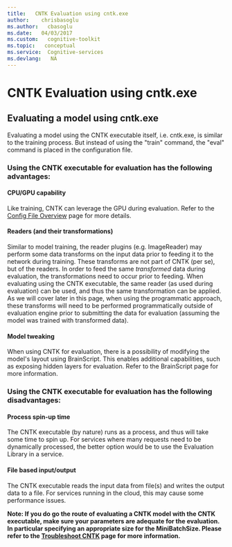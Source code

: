 ```yaml
---
title:   CNTK Evaluation using cntk.exe
author:    chrisbasoglu
ms.author:   cbasoglu
ms.date:   04/03/2017
ms.custom:   cognitive-toolkit
ms.topic:   conceptual
ms.service:  Cognitive-services
ms.devlang:   NA
---
```


# CNTK Evaluation using cntk.exe

## Evaluating a model using cntk.exe

Evaluating a model using the CNTK executable itself, i.e. cntk.exe, is similar to the training process. But instead of using the "train" command, the "eval" command is placed in the configuration file.

### Using the CNTK executable for evaluation has the following advantages:

#### CPU/GPU capability
Like training, CNTK can leverage the GPU during evaluation. Refer to the [Config File Overview](../BrainScript-Config-file-overview.md) page for more details.

#### Readers (and their transformations)    
Similar to model training, the reader plugins (e.g. ImageReader) may perform some data transforms on the input data prior to feeding it to the network during training. These transforms are not part of CNTK (per se), but of the readers. In order to feed the same *transformed* data during evaluation, the transformations need to occur prior to feeding. When evaluating using the CNTK executable, the same reader (as used during evaluation) can be used, and thus the same transformation can be applied. As we will cover later in this page, when using the programmatic approach, these transforms will need to be performed programmatically outside of evaluation engine prior to submitting the data for evaluation (assuming the model was trained with transformed data).    
#### Model tweaking
When using CNTK for evaluation, there is a possibility of modifying the model's layout using BrainScript. This enables additional capabilities, such as exposing hidden layers for evaluation. Refer to the BrainScript page for more information.    

### Using the CNTK executable for evaluation has the following disadvantages:

#### Process spin-up time
The CNTK executable (by nature) runs as a process, and thus will take some time to spin up. For services where many requests need to be dynamically processed, the better option would be to use the Evaluation Library in a service.
#### File based input/output
The CNTK executable reads the input data from file(s) and writes the output data to a file. For services running in the cloud, this may cause some performance issues.

**Note: If you do go the route of evaluating a CNTK model with the CNTK executable, make sure your parameters are adequate for the evaluation. In particular specifying an appropriate size for the MiniBatchSize. Please refer to the [Troubleshoot CNTK](../Troubleshoot-CNTK.md) page for more information.**
